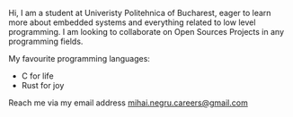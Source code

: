 Hi, I am a student at Univeristy Politehnica of Bucharest, eager to learn more about embedded systems and everything related to low level programming. I am looking to collaborate on Open Sources Projects in any programming fields.

My favourite programming languages:
* C for life
* Rust for joy

Reach me via my email address mihai.negru.careers@gmail.com
